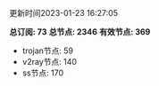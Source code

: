 更新时间2023-01-23 16:27:05

**总订阅: 73**
**总节点: 2346**
**有效节点: 369**
- trojan节点: 59
- v2ray节点: 140
- ss节点: 170
